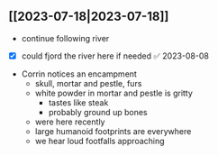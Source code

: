 ## [[2023-07-18|2023-07-18]]
- continue following river
- [x] could fjord the river here if needed ✅ 2023-08-08
- Corrin notices an encampment
	- skull, mortar and pestle, furs
	- white powder in mortar and pestle is gritty
		- tastes like steak
		- probably ground up bones
	- were here recently
	- large humanoid footprints are everywhere
	- we hear loud footfalls approaching
